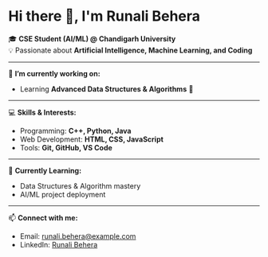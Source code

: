 # Hi there 👋, I'm **Runali Behera**

🎓 **CSE Student (AI/ML) @ Chandigarh University**  
💡 Passionate about **Artificial Intelligence, Machine Learning, and Coding**  

---

🔭 **I’m currently working on:**  
- Learning **Advanced Data Structures & Algorithms** 🌳  

---

💻 **Skills & Interests:**  
- Programming: **C++, Python, Java**  
- Web Development: **HTML, CSS, JavaScript**  
- Tools: **Git, GitHub, VS Code**  

---

🌱 **Currently Learning:**  
- Data Structures & Algorithm mastery  
- AI/ML project deployment  

---

📫 **Connect with me:**  
- Email: runali.behera@example.com  
- LinkedIn: [Runali Behera](https://www.linkedin.com/in/runali-behera)
